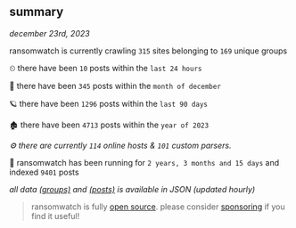 
## summary
_december 23rd, 2023_

ransomwatch is currently crawling `315` sites belonging to `169` unique groups

⏲ there have been `10` posts within the `last 24 hours`

🦈 there have been `345` posts within the `month of december`

🪐 there have been `1296` posts within the `last 90 days`

🏚 there have been `4713` posts within the `year of 2023`

_⚙️ there are currently `114` online hosts & `101` custom parsers._

🦕 ransomwatch has been running for `2 years, 3 months and 15 days` and indexed `9401` posts

_all data  [(groups)](http://ransomwhat.telemetry.ltd/groups) and [(posts)](http://ransomwhat.telemetry.ltd/posts) is available in JSON (updated hourly)_

> ransomwatch is fully [open source](https://github.com/joshhighet/ransomwatch#ransomwatch--). please consider [sponsoring](https://github.com/sponsors/joshhighet) if you find it useful!
